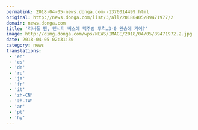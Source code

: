 ```yaml
---
permalink: 2018-04-05-news.donga.com--1376014499.html
original: http://news.donga.com/list/3/all/20180405/89471977/2
domain: news.donga.com
title: '리버풀 팬, 맨시티 버스에 맥주병 투척…3-0 완승에 기여?'
image: http://dimg.donga.com/wps/NEWS/IMAGE/2018/04/05/89471972.2.jpg
date: 2018-04-05 02:31:30
category: news
translations: 
 - 'en'
 - 'es'
 - 'de'
 - 'ru'
 - 'ja'
 - 'fr'
 - 'it'
 - 'zh-CN'
 - 'zh-TW'
 - 'ar'
 - 'pt'
 - 'hy'
---
```


